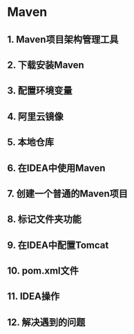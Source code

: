 # Maven

## 1. Maven项目架构管理工具



## 2. 下载安装Maven



## 3. 配置环境变量



## 4. 阿里云镜像



## 5. 本地仓库



## 6. 在IDEA中使用Maven



## 7. 创建一个普通的Maven项目



## 8. 标记文件夹功能



## 9. 在IDEA中配置Tomcat



## 10. pom.xml文件



## 11. IDEA操作



## 12. 解决遇到的问题